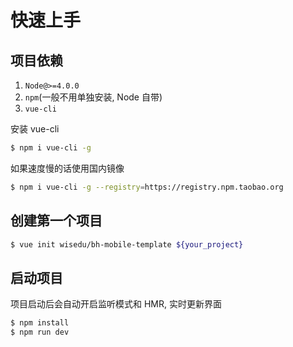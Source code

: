 # 快速上手

## 项目依赖

1. `Node@>=4.0.0`
2. `npm`(一般不用单独安装, Node 自带)
3. `vue-cli`

安装 vue-cli 

```bash
$ npm i vue-cli -g
```

如果速度慢的话使用国内镜像

```bash
$ npm i vue-cli -g --registry=https://registry.npm.taobao.org
```


## 创建第一个项目

```bash
$ vue init wisedu/bh-mobile-template ${your_project}
```

## 启动项目

项目启动后会自动开启监听模式和 HMR, 实时更新界面

```bash
$ npm install
$ npm run dev
```
